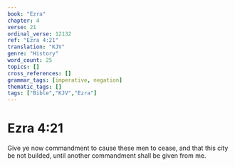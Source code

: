 ```yaml
---
book: "Ezra"
chapter: 4
verse: 21
ordinal_verse: 12132
ref: "Ezra 4:21"
translation: "KJV"
genre: "History"
word_count: 25
topics: []
cross_references: []
grammar_tags: [imperative, negation]
thematic_tags: []
tags: ["Bible","KJV","Ezra"]
---
```


# Ezra 4:21

Give ye now commandment to cause these men to cease, and that this city be not builded, until another commandment shall be given from me.

